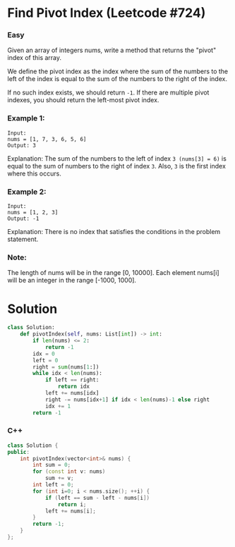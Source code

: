 Find Pivot Index (Leetcode #724)
===============================
### Easy
Given an array of integers nums, write a method that returns the "pivot" index of this array.

We define the pivot index as the index where the sum of the numbers to the left of the index is equal to the sum of the numbers to the right of the index.

If no such index exists, we should return `-1`. If there are multiple pivot indexes, you should return the left-most pivot index.

### Example 1:
```
Input: 
nums = [1, 7, 3, 6, 5, 6]
Output: 3
```
Explanation: 
The sum of the numbers to the left of index `3 (nums[3] = 6)` is equal to the sum of numbers to the right of index `3`.
Also, `3` is the first index where this occurs.
 

### Example 2:
```
Input: 
nums = [1, 2, 3]
Output: -1
```
Explanation: 
There is no index that satisfies the conditions in the problem statement.
 
### Note:

The length of nums will be in the range [0, 10000].
Each element nums[i] will be an integer in the range [-1000, 1000].

Solution
========
```python
class Solution:
    def pivotIndex(self, nums: List[int]) -> int:
        if len(nums) <= 2:
            return -1
        idx = 0
        left = 0
        right = sum(nums[1:])
        while idx < len(nums):
            if left == right:
                return idx
            left += nums[idx]
            right -= nums[idx+1] if idx < len(nums)-1 else right
            idx += 1
        return -1        
```
### **C++**
```c++
class Solution {
public:
    int pivotIndex(vector<int>& nums) {
        int sum = 0;
        for (const int v: nums)
            sum += v;
        int left = 0;
        for (int i=0; i < nums.size(); ++i) {
            if (left == sum - left - nums[i])
                return i;
            left += nums[i];
        }
        return -1;
    }
};
```
